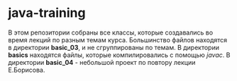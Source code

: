 
# java-training

В этом репозитории собраны все классы, которые создавались во время лекций по разным темам курса.
Большинство файлов находятся в директории **basic_03**, и не сгруппированы по темам. В директории **basics** находятся файлы, которые компилировались с помощью *javac*.
В директории **basic_04** - небольшой проект по повтору лекции Е.Борисова.
